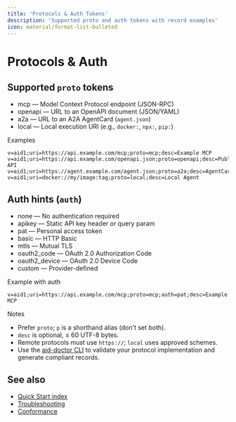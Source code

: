 ```yaml
---
title: 'Protocols & Auth Tokens'
description: 'Supported proto and auth tokens with record examples'
icon: material/format-list-bulleted
---
```


# Protocols & Auth

## Supported `proto` tokens

- mcp — Model Context Protocol endpoint (JSON-RPC)
- openapi — URL to an OpenAPI document (JSON/YAML)
- a2a — URL to an A2A AgentCard (`agent.json`)
- local — Local execution URI (e.g., `docker:`, `npx:`, `pip:`)

Examples

```text
v=aid1;uri=https://api.example.com/mcp;proto=mcp;desc=Example MCP
v=aid1;uri=https://api.example.com/openapi.json;proto=openapi;desc=Public API
v=aid1;uri=https://agent.example.com/agent.json;proto=a2a;desc=AgentCard
v=aid1;uri=docker://my/image:tag;proto=local;desc=Local Agent
```

## Auth hints (`auth`)

- none — No authentication required
- apikey — Static API key header or query param
- pat — Personal access token
- basic — HTTP Basic
- mtls — Mutual TLS
- oauth2_code — OAuth 2.0 Authorization Code
- oauth2_device — OAuth 2.0 Device Code
- custom — Provider-defined

Example with auth

```text
v=aid1;uri=https://api.example.com/mcp;proto=mcp;auth=pat;desc=Example MCP
```

Notes

- Prefer `proto`; `p` is a shorthand alias (don't set both).
- `desc` is optional, ≤ 60 UTF-8 bytes.
- Remote protocols must use `https://`; `local` uses approved schemes.
- Use the [aid-doctor CLI](../aid_doctor) to validate your protocol implementation and generate compliant records.

## See also

- [Quick Start index](/aid/quickstart)
- [Troubleshooting](./troubleshooting)
- [Conformance](./conformance)
